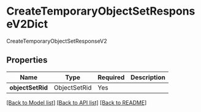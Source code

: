 # CreateTemporaryObjectSetResponseV2Dict

CreateTemporaryObjectSetResponseV2

## Properties
| Name | Type | Required | Description |
| ------------ | ------------- | ------------- | ------------- |
**objectSetRid** | ObjectSetRid | Yes |  |


[[Back to Model list]](../../README.md#documentation-for-models) [[Back to API list]](../../README.md#documentation-for-api-endpoints) [[Back to README]](../../README.md)
